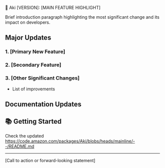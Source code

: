 🚀 Aki [VERSION]: [MAIN FEATURE HIGHLIGHT]

Brief introduction paragraph highlighting the most significant change and its impact on developers.

## Major Updates

### 1. [Primary New Feature]

### 2. [Secondary Feature]

### 3. [Other Significant Changes]
- List of improvements

## Documentation Updates

## 📚 Getting Started

Check the updated https://code.amazon.com/packages/Aki/blobs/heads/mainline/--/README.md

---

[Call to action or forward-looking statement]
